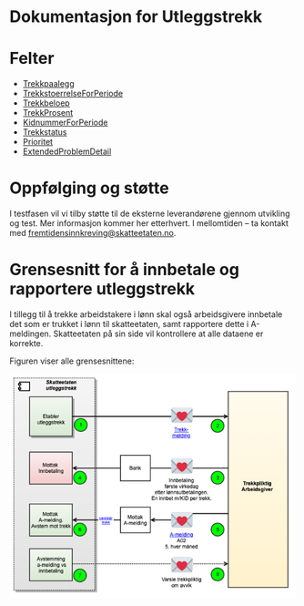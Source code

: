 # Dokumentasjon for Utleggstrekk

# Felter
- [Trekkpaalegg](./Models/Trekkpaalegg.md)
- [TrekkstoerrelseForPeriode](./Models/TrekkstoerrelseForPeriode.md)
- [Trekkbeloep](./Models/Trekkbeloep.md)
- [TrekkProsent](./Models/Trekkprosent.md)
- [KidnummerForPeriode](./Models/KidnummerForPeriode.md)
- [Trekkstatus](./Models/Trekkstatus.md)
- [Prioritet](./Models/Prioritet.md)
- [ExtendedProblemDetail](./Models/ExtendedProblemDetail.md)
 
 

# Oppfølging og støtte
I testfasen vil vi tilby støtte til de eksterne leverandørene gjennom utvikling og test. Mer informasjon kommer her etterhvert.
I mellomtiden – ta kontakt med fremtidensinnkreving@skatteetaten.no.

# Grensesnitt for å innbetale og rapportere utleggstrekk
I tillegg til å trekke arbeidstakere i lønn skal også arbeidsgivere innbetale det som er trukket i lønn til skatteetaten, samt rapportere dette i A-meldingen.
Skatteetaten på sin side vil kontrollere at alle dataene er korrekte.

Figuren viser alle grensesnittene:

![Oversikt](../bilder/trekk-innbetaling-a-melding-og-avstemming.png)